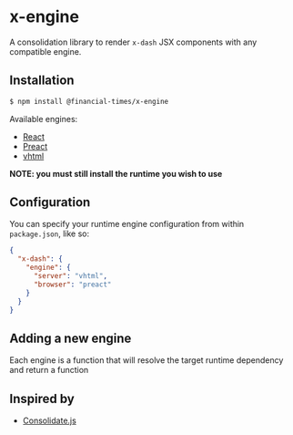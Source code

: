 # x-engine

A consolidation library to render `x-dash` JSX components with any compatible engine.

## Installation

```sh
$ npm install @financial-times/x-engine
```

Available engines:

- [React](https://reactjs.org/)
- [Preact](https://preactjs.com/)
- [vhtml](https://github.com/developit/vhtml)

**NOTE: you must still install the runtime you wish to use**

## Configuration

You can specify your runtime engine configuration from within `package.json`, like so:

```json
{
  "x-dash": {
    "engine": {
      "server": "vhtml",
      "browser": "preact"
    }
  }
}
```

## Adding a new engine

Each engine is a function that will resolve the target runtime dependency and return a function

## Inspired by

- [Consolidate.js](https://github.com/tj/consolidate.js)
